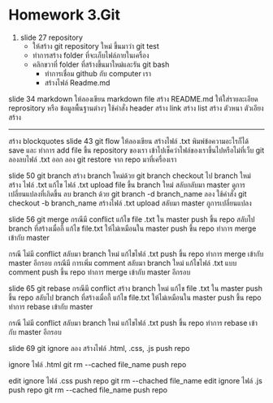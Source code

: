 # Homework 3.Git

1. slide 27 repository
    -   ให้สร้าง git repository ใหม่ ขึ้นมาว่า git test
    -   ทำการสร้าง folder ที่จะเก็บไฟล์ภายในเครื่อง
    -   คลิกขวาที่ folder ที่สร้างขึ้นมาใหม่และรัน git bash
        -   ทำการเชื่อม github กับ computer เรา
        -   สร้างไฟล์ Readme.md

slide 34 markdown
ให้ลองเขียน markdown file
สร้าง README.md
ให้ใส่รายละเอียด reprository หรือ ข้อมูลพื้นฐานต่างๆ
ใช้คำสั่ง header
สร้าง link
สร้าง list
สร้าง ตัวหนา ตัวเอียง
สร้าง <hr>
สร้าง blockquotes
slide 43 git flow 
ให้ลองเขียน สร้างไฟล์ .txt
พิมพ์ข้อความอะไรก็ได้
save และ ทำการ add file
ขึ้น repository ของเรา
เข้าไปเช็คว่าไฟล์ของเราขึ้นไปหรือไม่ที่เว็บ git 
ลองลบไฟล์ .txt ออก
ลอง git restore จาก repo มาที่เครื่องเรา

slide 50 git branch
สร้าง branch  ใหม่ด้วย
git branch
checkout ไป branch ใหม่
สร้าง ไฟล์ .txt
แก้ไข ไฟล์ .txt
upload file ขึ้น branch ใหม่
สลับกลับมา master
ดูการเปลี่ยนแปลงที่เกิดขึ้น 
ลบ branch ด้วย
git branch -d branch_name
ลอง ใช้คำสั่ง git checkout -b branch_name
สร้างไฟล์ .txt upload
สลับมา master
กูการเปลี่ยนแปลง



slide 56 git merge
กรณีมี conflict
แก้ไข file .txt ใน master
push ขึ้น repo
สลับไป branch ที่สร้างเมื่อกี้
แก้ไข file.txt ให้ไม่เหมือนใน master
push ขึ้น repo
ทำการ merge เข้ากับ master

กรณี ไม่มี conflict
สลับมา branch ใหม่
แก้ไขไฟล์ .txt
push ขึ้น repo
ทำการ merge เข้ากับ master 
อีกรอบ
กรณีมี การเพิ่ม comment
สลับมา branch ใหม่
แก้ไขไฟล์ .txt แบบ comment
push ขึ้น repo
ทำการ merge เข้ากับ master 
อีกรอบ

slide 65 git rebase
กรณีมี conflict 
สร้าง branch ใหม่
แก้ไข file .txt ใน master
push ขึ้น repo
สลับไป branch ที่สร้างเมื่อกี้
แก้ไข file.txt ให้ไม่เหมือนใน master
push ขึ้น repo
ทำการ rebase เข้ากับ master

กรณี ไม่มี conflict
สลับมา branch ใหม่
แก้ไขไฟล์ .txt
push ขึ้น repo
ทำการ rebase เข้ากับ master 
อีกรอบ

slide 69 git ignore
ลอง สร้างไฟล์ .html, .css, .js
push repo

ignore ไฟล์ .html
git rm --cached file_name
push repo

edit ignore ไฟล์ .css
push repo
git rm --chached file_name
edit ignore ไฟล์ .js
push repo
git rm --cached file_name
push repo
